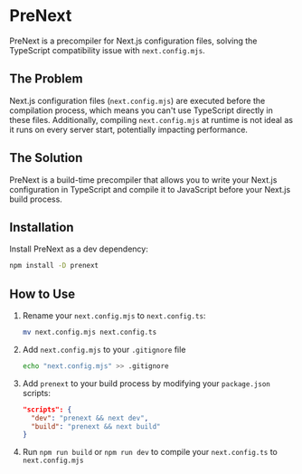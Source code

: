 # PreNext

PreNext is a precompiler for Next.js configuration files, solving the TypeScript compatibility issue with `next.config.mjs`.

## The Problem

Next.js configuration files (`next.config.mjs`) are executed before the compilation process, which means you can't use TypeScript directly in these files. Additionally, compiling `next.config.mjs` at runtime is not ideal as it runs on every server start, potentially impacting performance.

## The Solution

PreNext is a build-time precompiler that allows you to write your Next.js configuration in TypeScript and compile it to JavaScript before your Next.js build process.

## Installation

Install PreNext as a dev dependency:

```bash
npm install -D prenext
```

## How to Use

1. Rename your `next.config.mjs` to `next.config.ts`:

   ```bash
   mv next.config.mjs next.config.ts
   ```
2. Add `next.config.mjs` to your `.gitignore` file

   ```bash
   echo "next.config.mjs" >> .gitignore
   ```

3. Add `prenext` to your build process by modifying your `package.json` scripts:

   ```json
   "scripts": {
     "dev": "prenext && next dev",
     "build": "prenext && next build"
   }
   ```

4. Run `npm run build` or `npm run dev` to compile your `next.config.ts` to `next.config.mjs`
